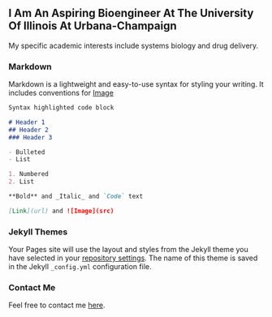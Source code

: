 ## I Am An Aspiring Bioengineer At The University Of Illinois At Urbana-Champaign

My specific academic interests include systems biology and drug delivery.

### Markdown

Markdown is a lightweight and easy-to-use syntax for styling your writing. It includes conventions for
[Image](https://octodex.github.com/images/yaktocat.png)

```markdown
Syntax highlighted code block

# Header 1
## Header 2
### Header 3

- Bulleted
- List

1. Numbered
2. List

**Bold** and _Italic_ and `Code` text

[Link](url) and ![Image](src)
```


### Jekyll Themes

Your Pages site will use the layout and styles from the Jekyll theme you have selected in your [repository settings](https://github.com/ashleym2/ashleym2.github.io/settings). The name of this theme is saved in the Jekyll `_config.yml` configuration file.

### Contact Me

Feel free to contact me [here](ashleym2@illinois.edu).
